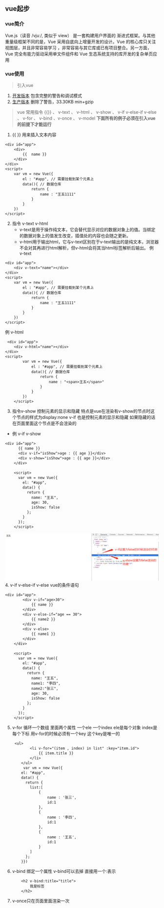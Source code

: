 ## vue起步
###  vue简介
Vue.js（读音 /vjuː/, 类似于 view） 是一套构建用户界面的 渐进式框架。与其他重量级框架不同的是，Vue 采用自底向上增量开发的设计。Vue 的核心库只关注视图层，并且非常容易学习
，非常容易与其它库或已有项目整合。另一方面，Vue 完全有能力驱动采用单文件组件和 Vue 生态系统支持的库开发的复杂单页应用
### vue使用
> 引入vue
 1. [开发版本](https://cdn.jsdelivr.net/npm/vue/dist/vue.js)  包含完整的警告和调试模式
 2. [生产版本](https://cdn.jsdelivr.net/npm/vue) 删除了警告，33.30KB min+gzip
> vue 常用指令 {{}} 、 v-text 、 v-html 、 v-show 、 v-if v-else-if v-else 、 v-for 、 v-bind 、v-once 、 v-model
**下面所有的例子必须在引入vue的前提下才能运行**

1. {{ }} 用来插入文本内容
```
<div id="app">
    <div>
        {{  name }}    
    </div>
</div>
<script>
    var vm = new Vue({
        el : "#app", // 需要挂载到某个元素上
        data(){ // 数据仓库
            return {
                name : "王五1111"
            }
        }
    })
</script>
```
2. 指令  v-text v-html  
    + v-text是用于操作纯文本，它会替代显示对应的数据对象上的值。当绑定的数据对象上的值发生改变，插值处的内容也会随之更新。
    + v-html用于输出html，它与v-text区别在于v-text输出的是纯文本，浏览器不会对其再进行html解析，但v-html会将其当html标签解析后输出。
例 v-text 
```
<div id="app">
    <div v-text="name"></div>
</div>
<script>
    var vm = new Vue({
        el : "#app", // 需要挂载到某个元素上
        data(){ // 数据仓库
            return {
                name : "王五1111"
            }
        }
    })
</script>
```
例 v-html
```
 <div id="app">
    <div v-html="name"></div>
</div>
<script>
        var vm = new Vue({
            el : "#app", // 需要挂载到某个元素上
            data(){ // 数据仓库
                return {
                    name : "<span>王五</span>"
                }
            }
        })
    </script>
```
3. 指令v-show 控制元素的显示和隐藏  特点是vue在渲染有v-show的节点时这个节点的样式为display:none v-if 也是控制元素的显示和隐藏 如果隐藏的话在页面里面这个节点是不会渲染的
+ 例 v-if v-show 
```
<div id="app">
      {{ name }}
      <div v-if="isShow">age : {{ age }}</div>
      <div v-show="isShow">age : {{ age }}</div>
    </div>

    <script>
      var vm = new Vue({
        el: "#app",
        data() {
          return {
            name: "王五",
            age: 30,
            isShow: false
          };
        }
      });
    </script>
```
![结果](https://raw.githubusercontent.com/208895638/teachVue/master/%E6%88%AA%E5%9B%BE/v-if%20v-show%E7%9A%84%E5%8C%BA%E5%88%AB.jpg "v-if和v-show的区别")
4. v-if v-else-if v-else vue的条件语句
```
<div id="app">
        <div v-if="age>30">
            {{ name }}
        </div>
        <div v-else-if="age == 30">
            {{ name2 }}
        </div>
        <div v-else>
            {{ name1 }}
        </div>
    </div>

    <script>
      var vm = new Vue({
        el: "#app",
        data() {
          return {
            name: "王五",
            name1: "李四",
            name2:"张三",
            age: 30,
            isShow: false
          };
        }
      });
    </script>
```
5. v-for 循环一个数组  里面两个属性 一个ele 一个index ele是每个对象  index是每个下标 用v-for的时候必须有一个key 这个key是唯一的
    ```
     <ul>
            <li v-for="(item , index) in list" :key="item.id">
                {{ item.title }}
            </li>
        </ul>
         var vm = new Vue({
        el: "#app",
        data() {
          return {
            list:[
                {
                    name : '张三',
                    id:1
                },
                {
                    name : '李四',
                    id:1
                },
                {
                    name : '王五',
                    id:1
                }
            ]
          };
        }})
    ```
6. v-bind 绑定一个属性   v-bind可以去掉 直接用一个:表示
    ```
        <h2 v-bind:title="title">
            我是标签
        </h2>
    ```
7. v-once只在页面里面渲染一次 